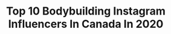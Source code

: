 ---
title: Top 10 Bodybuilding Instagram Influencers In Canada In 2020
description: >-
  Find top bodybuilding Instagram influencers in Canada in 2020. Most popular hashtags: #bodybuilding #muscle #fitnessmotivation #fitnessmodel.
platform: Instagram
profiles:
  - username: "kevjbradley"
    fullname: >-
      Kevin Bradley
    location: "Canada"
    followers: 22162
    engagement: 1939
    commentsToLikes: 0.019523
    avatar: "https://scontent-arn2-1.cdninstagram.com/v/t51.2885-19/s320x320/65082749_502205607020982_2445909018086998016_n.jpg?_nc_ht=scontent-arn2-1.cdninstagram.com&_nc_ohc=gb-O8_-JvAMAX8kFuNO&oh=cdd85533d41bcf7cc4a7a2328cafc0e4&oe=5EA2AF5E"
    verified: false
    hashtags: "#transformationtuesday, #covidhaircut"
  - username: "jeffnippard"
    fullname: >-
      Jeff Nippard
    location: "Canada"
    followers: 489129
    engagement: 528
    commentsToLikes: 0.015419
    avatar: "https://scontent-ams4-1.cdninstagram.com/v/t51.2885-19/s320x320/88300288_2402865786670362_8164552114652053504_n.jpg?_nc_ht=scontent-ams4-1.cdninstagram.com&_nc_ohc=Frw1hqG2ctUAX8N_xrl&oh=ef8fb108638a9301f2eb5b8bdfd4eac7&oe=5EB90F20"
    verified: false
    hashtags: "#weback, #couplesgymselfie, #pandemicedition, #teamrise"
  - username: "mtsinkorang"
    fullname: >-
      MATT TSINKORANG 🇨🇦🇬🇭🇺🇦
    location: "Canada"
    followers: 26404
    engagement: 416
    commentsToLikes: 0.038124
    avatar: "https://scontent-ams4-1.cdninstagram.com/v/t51.2885-19/s320x320/42178104_297662717498560_3038405013610168320_n.jpg?_nc_ht=scontent-ams4-1.cdninstagram.com&_nc_ohc=5b16u-wx0KIAX-h2O7h&oh=4b448db3b7b28983cd0e49ec9343fc3e&oe=5EBB00ED"
    verified: false
    hashtags: "#ifbbinternational, #ifbbpro, #fitness, #richmondbc"
  - username: "erica_nagy"
    fullname: >-
      Erica Nagy
    location: "Canada"
    followers: 2226
    engagement: 802
    commentsToLikes: 0.053422
    avatar: "https://scontent-ams4-1.cdninstagram.com/v/t51.2885-19/s150x150/79334782_785011001971603_5304941431318642688_n.jpg?_nc_ht=scontent-ams4-1.cdninstagram.com&_nc_ohc=MQPXv247Zx4AX8sk7-Y&oh=906d1681e3f87f524affaa501801be9a&oe=5EB2B12F"
    verified: false
    hashtags: "#squats, #deadlift, #mobility, #coronaandchill"
  - username: "rep300"
    fullname: >-
      Ron Partlow IFBB Pro🇨🇦
    location: "Canada"
    followers: 42184
    engagement: 105
    commentsToLikes: 0.035825
    avatar: "https://scontent-ort2-1.cdninstagram.com/v/t51.2885-19/11379045_715639461914524_1900467687_a.jpg?_nc_ht=scontent-ort2-1.cdninstagram.com&_nc_ohc=U6JG5lmztMkAX9Y3B5w&oh=c69dd18eed6195bf5e59191f73a5e3e8&oe=5EBC30A7"
    verified: false
    hashtags: "#supertraining, #powerprojectpodcast, #bodybuildingmotivation, #thefreak"
  - username: "drsarasolomon"
    fullname: >-
      Dr. Sara Solomon, BSc PT, DMD
    location: "Canada"
    followers: 47574
    engagement: 99
    commentsToLikes: 0.058067
    avatar: "https://scontent-ams4-1.cdninstagram.com/v/t51.2885-19/s320x320/80710554_2176923545821652_5032202065900732416_n.jpg?_nc_ht=scontent-ams4-1.cdninstagram.com&_nc_ohc=8koReliox5IAX-yDnJT&oh=ecbe429fcffb472b527566bbfd53c5a7&oe=5EB9A326"
    verified: false
    hashtags: "#overheadmobility, #togetherapart, #strongerthanyouthink, #poledancer"
  - username: "jednorthbodybuilding"
    fullname: >-
      Jed North Bodybuilding
    location: "Canada"
    followers: 160026
    engagement: 129
    commentsToLikes: 0.021774
    avatar: "https://scontent-ams4-1.cdninstagram.com/v/t51.2885-19/s320x320/51139356_405083423389131_5578540468800585728_n.jpg?_nc_ht=scontent-ams4-1.cdninstagram.com&_nc_ohc=L6ikIy3WBakAX-P7hrq&oh=52a786a69f4ff5a89eae39569994d62f&oe=5EAFE344"
    verified: false
    hashtags: "#physique, #abs, #gymlife, #fitnessaddict"
  - username: "akbar___sarbaz"
    fullname: >-
      Ifbbpro Akbar Sarbaz
    location: "Canada"
    followers: 145377
    engagement: 968
    commentsToLikes: 0.016682
    avatar: "https://scontent-ams4-1.cdninstagram.com/v/t51.2885-19/s320x320/80820759_193396308464595_2840976722906578944_n.jpg?_nc_ht=scontent-ams4-1.cdninstagram.com&_nc_ohc=wtOlpwlMwiUAX92i8hU&oh=ef429b5c0850540fcf37cb98199a26b3&oe=5EB84F31"
    verified: false
    hashtags: "#gymlife, #fitfam, #fitnessaddict, #fitness"
  - username: "maral_tabatabaee"
    fullname: >-
      M  A  R  A  L ©
    location: "Canada"
    followers: 7643
    engagement: 1047
    commentsToLikes: 0.056174
    avatar: "https://scontent-lhr8-1.cdninstagram.com/v/t51.2885-19/s320x320/61797657_922619438092552_7165499157749170176_n.jpg?_nc_ht=scontent-lhr8-1.cdninstagram.com&_nc_ohc=QlXhEZDlMkMAX_SehQZ&oh=78c244c9011d55c11e44bd0df894faee&oe=5EB92C75"
    verified: false
    hashtags: "#treatyourself, #teamludachirs, #newgoals, #2020failed"
  - username: "cor_kashif"
    fullname: >-
      Corey Kashif
    location: "Canada"
    followers: 6544
    engagement: 1652
    commentsToLikes: 0.026617
    avatar: "https://scontent-lhr8-1.cdninstagram.com/v/t51.2885-19/s320x320/37627654_220233775346764_8131335692283281408_n.jpg?_nc_ht=scontent-lhr8-1.cdninstagram.com&_nc_ohc=8Ym3F33x3coAX9dqpVw&oh=056d1e183b213be39847017f33ccd064&oe=5EB9BA48"
    verified: false
    hashtags: "#shredded, #richardscountry, #fitman, #liberty"
---